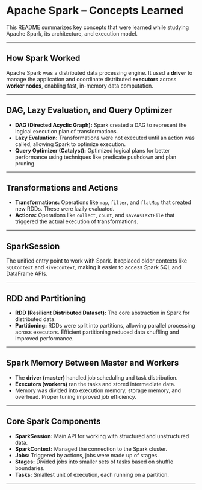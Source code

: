 # Apache Spark – Concepts Learned

This README summarizes key concepts that were learned while studying Apache Spark, its architecture, and execution model.

---

## How Spark Worked  
Apache Spark was a distributed data processing engine. It used a **driver** to manage the application and coordinate distributed **executors** across **worker nodes**, enabling fast, in-memory data computation.

---

## DAG, Lazy Evaluation, and Query Optimizer  
- **DAG (Directed Acyclic Graph):** Spark created a DAG to represent the logical execution plan of transformations.  
- **Lazy Evaluation:** Transformations were not executed until an action was called, allowing Spark to optimize execution.  
- **Query Optimizer (Catalyst):** Optimized logical plans for better performance using techniques like predicate pushdown and plan pruning.

---

## Transformations and Actions  
- **Transformations:** Operations like `map`, `filter`, and `flatMap` that created new RDDs. These were lazily evaluated.  
- **Actions:** Operations like `collect`, `count`, and `saveAsTextFile` that triggered the actual execution of transformations.

---

## SparkSession  
The unified entry point to work with Spark. It replaced older contexts like `SQLContext` and `HiveContext`, making it easier to access Spark SQL and DataFrame APIs.

---

## RDD and Partitioning  
- **RDD (Resilient Distributed Dataset):** The core abstraction in Spark for distributed data.  
- **Partitioning:** RDDs were split into partitions, allowing parallel processing across executors. Efficient partitioning reduced data shuffling and improved performance.

---

## Spark Memory Between Master and Workers  
- The **driver (master)** handled job scheduling and task distribution.  
- **Executors (workers)** ran the tasks and stored intermediate data.  
- Memory was divided into execution memory, storage memory, and overhead. Proper tuning improved job efficiency.

---

## Core Spark Components  
- **SparkSession:** Main API for working with structured and unstructured data.  
- **SparkContext:** Managed the connection to the Spark cluster.  
- **Jobs:** Triggered by actions, jobs were made up of stages.  
- **Stages:** Divided jobs into smaller sets of tasks based on shuffle boundaries.  
- **Tasks:** Smallest unit of execution, each running on a partition.

---